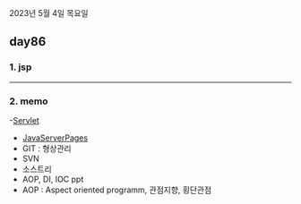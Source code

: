 2023년 5월 4일 목요일

## day86

### 1. jsp

---

### 2. memo

-[Servlet](https://docs.oracle.com/javaee/5/tutorial/doc/bnafe.html)

- [JavaServerPages](https://docs.oracle.com/javaee/5/tutorial/doc/bnagx.html)
- GIT : 형상관리
- SVN
- 소스트리
- AOP, DI, IOC ppt
- AOP : Aspect oriented programm, 관점지향, 횡단관점
